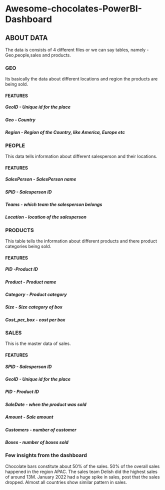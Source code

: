 # Awesome-chocolates-PowerBI-Dashboard

## ABOUT DATA

The data is consists of 4 different files or we can say tables, namely - Geo,people,sales and products.

### GEO 

Its basically the data about different locations and region the products are being sold.

#### FEATURES
##### GeoID - Unique id for the place
##### Geo - Country
##### Region - Region of the Country, like America, Europe etc

### PEOPLE

This data tells information about different salesperson and their locations.

#### FEATURES

##### SalesPerson - SalesPerson name
##### SPID - Salesperson ID
##### Teams - which team the salesperson belongs
##### Location - location of the salesperson

### PRODUCTS

This table tells the information about different products and there product categories being sold.

#### FEATURES

##### PID	-Product ID
##### Product	- Product name
##### Category	- Product category
##### Size	- Size category of box
##### Cost_per_box - cost per box


### SALES

This is the master data of sales.


#### FEATURES

##### SPID	- Salesperson ID
##### GeoID - Unique id for the place
##### PID	  - Product ID
##### SaleDate - when the product was sold
##### Amount - Sale amount
##### Customers - number of customer
##### Boxes - number of boxes sold

### Few insights from the dashboard

Chocolate bars constitute about 50% of the sales.
50% of the overall sales happened in the region APAC.
The sales team Delish did the highest sales of around 13M.
January 2022 had a huge spike in sales, post that the sales dropped.
Almost all countries show similar pattern in sales.




